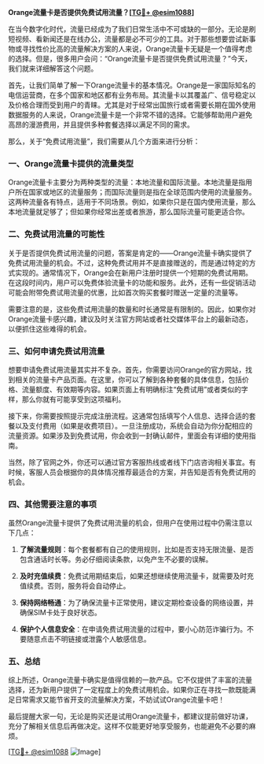 **Orange流量卡是否提供免费试用流量？[[TG💪+ @esim1088](https://t.me/s/esim1088)]**

在当今数字化时代，流量已经成为了我们日常生活中不可或缺的一部分。无论是刷短视频、看新闻还是在线办公，流量都是必不可少的工具。对于那些想要尝试新事物或寻找性价比高的流量解决方案的人来说，Orange流量卡无疑是一个值得考虑的选择。但是，很多用户会问：“Orange流量卡是否提供免费试用流量？”今天，我们就来详细解答这个问题。

首先，让我们简单了解一下Orange流量卡的基本情况。Orange是一家国际知名的电信运营商，在多个国家和地区都有业务布局。其流量卡以其覆盖广、信号稳定以及价格合理而受到用户的青睐。尤其是对于经常出国旅行或者需要长期在国外使用数据服务的人来说，Orange流量卡是一个非常不错的选择。它能够帮助用户避免高昂的漫游费用，并且提供多种套餐选择以满足不同的需求。

那么，关于“免费试用流量”，我们需要从几个方面来进行分析：

### **一、Orange流量卡提供的流量类型**
Orange流量卡主要分为两种类型的流量：本地流量和国际流量。本地流量是指用户所在国家或地区的流量服务；而国际流量则是指在全球范围内使用的流量服务。这两种流量各有特点，适用于不同场景。例如，如果你只是在国内使用流量，那么本地流量就足够了；但如果你经常出差或者旅游，那么国际流量可能更适合你。

### **二、免费试用流量的可能性**
关于是否提供免费试用流量的问题，答案是肯定的——Orange流量卡确实提供了免费试用流量的机会。不过，这种免费试用并不是直接赠送的，而是通过特定的方式实现的。通常情况下，Orange会在新用户注册时提供一个短期的免费试用期。在这段时间内，用户可以免费体验流量卡的功能和服务。此外，还有一些促销活动可能会附带免费试用流量的优惠，比如首次购买套餐时赠送一定量的流量等。

需要注意的是，这些免费试用流量的数量和时长通常是有限制的。因此，如果你对Orange流量卡感兴趣，建议及时关注官方网站或者社交媒体平台上的最新动态，以便抓住这些难得的机会。

### **三、如何申请免费试用流量**
想要申请免费试用流量其实并不复杂。首先，你需要访问Orange的官方网站，找到相关的流量卡产品页面。在这里，你可以了解到各种套餐的具体信息，包括价格、流量额度、有效期等内容。如果页面上有明确标注“免费试用”或者类似的字样，那么你就有可能享受到这项福利。

接下来，你需要按照提示完成注册流程。这通常包括填写个人信息、选择合适的套餐以及支付费用（如果是收费项目）。一旦注册成功，系统会自动为你分配相应的流量资源。如果涉及到免费试用，你会收到一封确认邮件，里面会有详细的使用指南。

当然，除了官网之外，你还可以通过官方客服热线或者线下门店咨询相关事宜。有时候，客服人员会根据你的具体情况推荐最适合的方案，并告知是否有免费试用的机会。

### **四、其他需要注意的事项**
虽然Orange流量卡提供了免费试用流量的机会，但用户在使用过程中仍需注意以下几点：

1. **了解流量规则**：每个套餐都有自己的使用规则，比如是否支持无限流量、是否包含通话时长等。务必仔细阅读条款，以免产生不必要的误解。
   
2. **及时充值续费**：免费试用期结束后，如果还想继续使用流量卡，就需要及时充值续费。否则，服务将会自动停止。

3. **保持网络畅通**：为了确保流量卡正常使用，建议定期检查设备的网络设置，并确保SIM卡处于良好状态。

4. **保护个人信息安全**：在申请免费试用流量的过程中，要小心防范诈骗行为。不要随意点击不明链接或泄露个人敏感信息。

### **五、总结**
综上所述，Orange流量卡确实是值得信赖的一款产品。它不仅提供了丰富的流量选择，还为新用户提供了一定程度上的免费试用机会。如果你正在寻找一款既能满足日常需求又能节省开支的流量解决方案，不妨试试Orange流量卡吧！

最后提醒大家一句，无论是购买还是试用Orange流量卡，都建议提前做好功课，充分了解相关信息后再做决定。这样不仅能更好地享受服务，也能避免不必要的麻烦。

[[TG💪+ @esim1088](https://t.me/s/esim1088) ![Image](https://i.postimg.cc/4NQfJmqS/Snipaste-2025-05-13-00-14-12.png)]